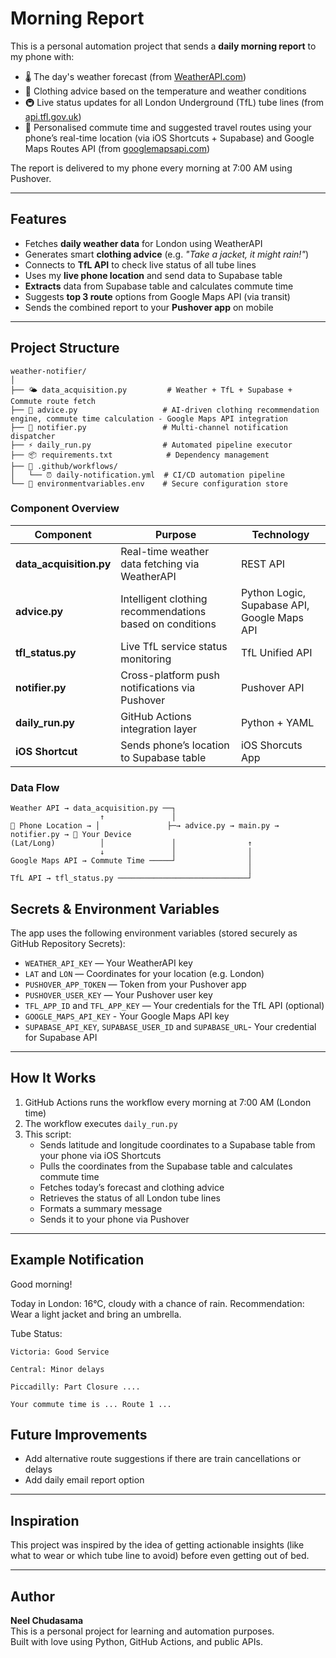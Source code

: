 # Morning Report 

This is a personal automation project that sends a **daily morning report** to my phone with:

- 🌡️ The day's weather forecast (from [WeatherAPI.com](https://www.weatherapi.com/))
- 👕 Clothing advice based on the temperature and weather conditions
- 🚇 Live status updates for all London Underground (TfL) tube lines (from [api.tfl.gov.uk](https://api.tfl.gov.uk/))
- 🧭 Personalised commute time and suggested travel routes using your phone’s real-time location (via iOS Shortcuts + Supabase) and Google Maps Routes API (from [googlemapsapi.com](https://developers.google.com/maps/documentation/routes))

The report is delivered to my phone every morning at 7:00 AM using Pushover.

---

## Features

- Fetches **daily weather data** for London using WeatherAPI
- Generates smart **clothing advice** (e.g. *"Take a jacket, it might rain!"*)
- Connects to **TfL API** to check live status of all tube lines
- Uses my **live phone location** and send data to Supabase table
- **Extracts** data from Supabase table and calculates commute time
- Suggests **top 3 route** options from Google Maps API (via transit)
- Sends the combined report to your **Pushover app** on mobile

---

## Project Structure

```
weather-notifier/
│
├── 🌤️ data_acquisition.py         # Weather + TfL + Supabase + Commute route fetch
├── 👔 advice.py                   # AI-driven clothing recommendation engine, commute time calculation - Google Maps API integration
├── 📱 notifier.py                 # Multi-channel notification dispatcher
├── ⚡ daily_run.py                # Automated pipeline executor
├── 📦 requirements.txt            # Dependency management
├── 🔧 .github/workflows/
│   └── ⏰ daily-notification.yml  # CI/CD automation pipeline
└── 🔐 environmentvariables.env    # Secure configuration store
```

### Component Overview

| Component | Purpose | Technology |
|-----------|---------|------------|
| **data_acquisition.py** | Real-time weather data fetching via WeatherAPI | REST API |
| **advice.py** | Intelligent clothing recommendations based on conditions | Python Logic, Supabase API, Google Maps API |
| **tfl_status.py** | Live TfL service status monitoring | TfL Unified API |
| **notifier.py** | Cross-platform push notifications via Pushover | Pushover API |
| **daily_run.py** | GitHub Actions integration layer | Python + YAML |
| **iOS Shortcut** | Sends phone’s location to Supabase table | iOS Shorcuts App |

### Data Flow
```
Weather API → data_acquisition.py ──┐
                    ↑               │
📱 Phone Location → │               ├─→ advice.py → main.py → notifier.py → 📱 Your Device
(Lat/Long)          │               │                ↑
                    ↓               │                │
Google Maps API → Commute Time ─────┘                │
                                                     │
TfL API → tfl_status.py ─────────────────────────────┘
```


## Secrets & Environment Variables

The app uses the following environment variables (stored securely as GitHub Repository Secrets):

- `WEATHER_API_KEY` — Your WeatherAPI key
- `LAT` and `LON` — Coordinates for your location (e.g. London)
- `PUSHOVER_APP_TOKEN` — Token from your Pushover app
- `PUSHOVER_USER_KEY` — Your Pushover user key
- `TFL_APP_ID` and `TFL_APP_KEY` — Your credentials for the TfL API (optional)
- `GOOGLE_MAPS_API_KEY` - Your Google Maps API key
- `SUPABASE_API_KEY`, `SUPABASE_USER_ID` and `SUPABASE_URL`- Your credential for Supabase API 

---

## How It Works

1. GitHub Actions runs the workflow every morning at 7:00 AM (London time)
2. The workflow executes `daily_run.py`
3. This script:
   - Sends latitude and longitude coordinates to a Supabase table from your phone via iOS Shortcuts
   - Pulls the coordinates from the Supabase table and calculates commute time
   - Fetches today’s forecast and clothing advice
   - Retrieves the status of all London tube lines
   - Formats a summary message
   - Sends it to your phone via Pushover

---

## Example Notification

Good morning!

Today in London: 16°C, cloudy with a chance of rain.
Recommendation: Wear a light jacket and bring an umbrella.

Tube Status:
```
Victoria: Good Service

Central: Minor delays

Piccadilly: Part Closure ....

Your commute time is ... Route 1 ...
```

## Future Improvements

- Add alternative route suggestions if there are train cancellations or delays
- Add daily email report option

---

## Inspiration

This project was inspired by the idea of getting actionable insights (like what to wear or which tube line to avoid) before even getting out of bed.

---

## Author

**Neel Chudasama**  
This is a personal project for learning and automation purposes.  
Built with love using Python, GitHub Actions, and public APIs.

